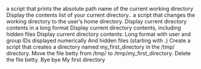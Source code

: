 a script that prints the absolute path name of the current working directory
Display the contents list of your current directory..
a script that changes the working directory to the user’s home directory.
Display current directory contents in a long format
Display current directory contents, including hidden files
Display current directory contents:
Long format
with user and group IDs displayed numerically
And hidden files (starting with .)
Create a script that creates a directory named my_first_directory in the /tmp/ directory.
Move the file betty from /tmp/ to /tmp/my_first_directory.
Delete the file betty.
Bye bye My first directory
